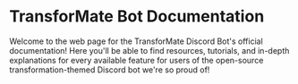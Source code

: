 # TransforMate Bot Documentation

Welcome to the web page for the TransforMate Discord Bot's official documentation!
Here you'll be able to find resources, tutorials, and in-depth explanations for
every available feature for users of the open-source transformation-themed Discord bot
we're so proud of!